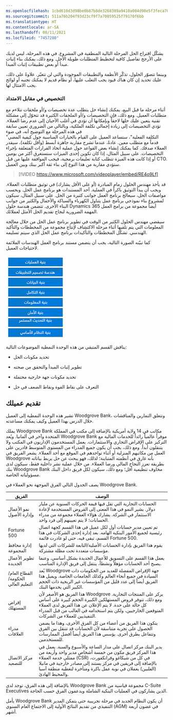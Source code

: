 ```yaml
---
ms.openlocfilehash: 1cbd610d3d98be0b87b8de3268389a9410a004d98e5f3feca70f5f3358c33a35
ms.sourcegitcommit: 511a76b204f93d23cf9f7a70059525f79170f6bb
ms.translationtype: HT
ms.contentlocale: ar-SA
ms.lasthandoff: 08/11/2021
ms.locfileid: "7457280"
---
```

يشكّل اقتراح الحل المرحلة التالية المنطقية في المشروع. في هذه المرحلة، ليس لديك على الأرجح تفاصيل كافية لتخطيط المتطلبات طويلة الأجل. ومع ذلك، يمكنك بناء إثبات مبدأ أو بعض تطبيقات إثبات المبدأ.

وبينما تتصوّر الحلول، تذكّر الأنظمة والتطبيقات الموجودة والتي لن تتغيّر. علاوةً على ذلك، عليك تحديد إن كان هناك قيود يجب التغلب عليها، أو نظام قديم لا يمكنك تجنبه أو لوائح يجب الامتثال لها.

### <a name="customize-vs-extend"></a>التخصيص في مقابل الامتداد

أثناء مرحلة ما قبل البيع، يمكنك إنشاء حل يتطلب عدة تخصيصات و/أو ملحقات تتلاءم مع متطلبات العميل. ومع ذلك، فإن التخصيصات و/أو الملحقات الكثيرة قد تتحوّل إلى مشكلة تقنية يتعين عليك حلها لاحقاً وبإمكانها أن تؤدي في أغلب الأحيان إلى عدم رضا العملاء. تؤدي التخصيصات إلى زيادة إجمالي تكلفة الملكية، وبالتالي من الضروري تعيين سابقة في هذه المرحلة مع التوضيح أنه، في ضوء  
"التكلفة الفعلية"، ستساعد العميل على القيام بالخيارات المناسبة حول كيفية المضي قدماً مع متطلب معين. عادةً، عندما تشرح مقاربة جاهزة أبسط (وأقل تكلفة)، سيقدر العملاء صدقك.
كما يمكنك إنشاء بعض القواعد حول عملية اتخاذ القرارات المتعلقة بإجراء التخصيصات. على سبيل المثال، إذا كان تكوين إحدى الميزات ستستغرق أكثر من يومين أو إذا كانت هذه الميزة تتطلب كتابة تعليمات برمجية، فيجب الموافقة عليها من قبل CTO. ستؤدي مقاربة من هذا النوع إلى بناء ثقة أكبر بينك وبين العميل.

> [!VIDEO https://www.microsoft.com/videoplayer/embed/RE4o9Lf]

قد يأخذ مهندس الحلول زمام المبادرة (أو على الأقل يشارك) في توثيق متطلبات العملاء. ويجب أن يبدأ التوثيق باكراً في العملية. أحد المستندات هو برنامج عمل الحل. وبحسب مواصفات الحل، سيعالج برنامج العمل جوانب كثيرة من الحل. على سبيل المثال، سيكون لمشروع بناء نموذجي برنامج عمل يتناول الكهرباء والسباكة والأحمال والكثير من جوانب البناء الأخرى. تتضمن هندسة حلول Dynamics 365 أيضاً مجموعة من برامج العمل المهمة الضرورية لنجاح تقديم الحل الأمثل لعملائك.

سيقضي مهندس الحلول الكثير من الوقت في تطوير برنامج عمل الحل من خلال معالجة المعلومات التي يتم تلقيها أثناء مرحلة الاكتشاف لإنتاج مجموعة من المخططات والتأكيد الهندسي. تشكّل المخططات والتأكيدات برنامج عمل الحل الذي سيتم تسليمه.

كما تبيّنه الصورة التالية، يجب أن يتضمن مستند برنامج العمل الهندسات الملائمة لاحتياجات العميل.

![قائمة بأنواع الهندسات ذات الصلة (العملية والتطبيق والبيانات والتكامل والذكاء والأمان والتحديث المستمر والنظام الأساسي).](../media/relevant-architecture.png)

يناقش القسم المتبقي من هذه الوحدة النمطية الموضوعات التالية:

-   تحديد مكونات الحل

-   تطوير إثبات المبدأ والتحقق من صحته

-   تحديد مكونات جهة خارجية محتملة

-   التعرف على نقاط القوة ونقاط الضعف في حل

## <a name="introducing-your-customer"></a>تقديم عميلك

تشير هذه الوحدة النمطية إلى العميل Woodgrove Bank، وتتعلق التمارين والمناقشات خلال الدرس بهذا العميل وكيف يمكنك مساعدته.

يملك Woodgrove Bank مكاتب في 14 ولاية أمريكية بالإضافة إلى مكتب في المملكة المتحدة وآخر في ألمانيا. ويُعد Woodgrove Bank موفراً عالمياً رائداً للخدمات المالية مع التركيز على الإقراض التجاري والاستثمارات. يعمل المستخدمون الإداريون في المكتب ولا يتنقلون أبداً. ومع ذلك، يجب أن يكون جميع المدراء من المستوى المتوسط ​​قادرين على العمل من مكاتبهم المنزلية أو أثناء تواجدهم في الموقع مع أحد العملاء. يشعر الفريق في Woodgrove بأنه غارق في أنظمته المتباينة؛ لذلك، فهو يبحث عن حل يربط بياناته بطريقة تعزز النجاح المالي ورضا العملاء. من خلال عملية نشر داخلية فقط، سيكون لدى بنك Woodgrove Bank مخاوف تنظيمية أقل؛ ومع ذلك، سيكون لكل فريق داخل البنك مسؤولياته الخاصة.

يصف الجدول التالي الفرق الموجهة نحو العملاء في Woodgrove Bank.

| الفريق                                      | الوصف                                                                                                                                                                                                                                                        |
|-------------------------------------------|--------------------------------------------------------------------------------------------------------------------------------------------------------------------------------------------------------------------------------------------------------------------|
| نمو الأعمال وإدارة الأصول      | الحسابات التجارية التي تقل فيها قيمة الحركات السنوية عن مليار دولار. يشير النمو في هذا المعنى إلى القروض المستخدمة لإعادة الاستثمار في الشركة.  يشارك هؤلاء العملاء مجموعة من مدراء الحسابات؛ لا يتم تعيينهم إلى فرد واحد.              |
| Fortune 500                               | تم تعيين مدير حسابات أول لكل عميل في هذا القسم كجهة اتصال رئيسية لجميع الأمور البنكية الهامه.  بعد إدارة إحدى الشركات في هذا القسم، تبقى فيه، حتى لو غادرت قائمة Fortune 500.                                        |
| إدارة محافظ المجموعة                | يقوم هذا الفريق بإدارة الحسابات الأصلية/التابعة للشركات التي لديها مؤسسات متعددة تحت مظلة مشتركة.                                                                                                                                                         |
| تطوير الأعمال الجديدة                  | يعمل هذا القسم على التسويق للأعمال الجديدة بشكل أساسي. وعنما يصبح أحد الحسابات مؤهلاً ونشطاً، ينتقل إلى فريق الإدارة المناسب.                                                                                                                    |
| القطاع العام/الحكومة/التعليم العالي | يُعد Woodgrove جهة الإقراض المفضلة للعديد من الحكومات ذات السيادة في جميع أنحاء العالم وكذلك الجامعات الخاصة.  ويميل هذا الفريق أيضاً إلى عدد قليل من المؤسسات غير الربحية ذات الحجم الكبير التي يخدمها البنك.                                                              |
| إقراض المستهلك                          | هذا الفريق هو الأصغر لأن Woodgrove يركز على المنتجات التجارية. ومع ذلك، تتوفر قروض المستهلكين الكبيرة الحجم كبيرة على أساس كل حالة على حدة.  لا يتم الإعلان عن هذا الفريق لدى العملاء المتوقعين الخارجيين، ولكن يتم استخدامه في الغالب من قبل المدراء التنفيذيين للعملاء من الشركات. |
| مدراء العلاقات                     | يتكون هذا الفريق من أعضاء من كل الفرق الأخرى، وهذا ما يضمن الحصول على تجربة متناسقة لأن الحسابات قد تتنقل بين الفرق وتتفاعل بطرق أخرى.  يؤسس هذا الفريق أيضاً أفضل الممارسات للمستخدمين.                                                |
| مركز الاتصال للتصعيد                    | يدير البنك مركز اتصال على مدار الساعة والأسبوع والسنة. يعمل في هذا المركز فريق مكون من خمسة أشخاص مدير واحد وأربعة من ممثلي خدمة العملاء (CSR) في كل من شيكاغو وفرانكفورت، بالإضافة إلى فريقين في مركز يستند إلى مصادر خارجية في مانيلا (الفلبين) يعملان في نوبة عمل باكرة ومتأخرة لتغطية منطقة آسيا والمحيط الهادئ.             |

بالإضافة إلى هذه الفرق، توجد لدى Woodgrove Bank مجموعة قياسية من C-Suite Executives الذين يشاركون في العمليات البنكية الشاملة ويدعمون الفرق حسب الحاجة.

يأمل Woodgrove Bank أن يكون النظام الجديد في مرحلة تجريبية حتى يتمكن المدير التنفيذي من تقديم النتائج الأولية إلى الاجتماع العام السنوي (AGM) في غضون أربعة أشهر.

